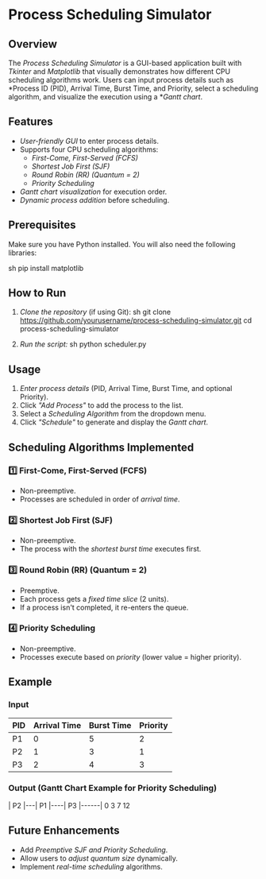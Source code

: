 # Process Scheduling Simulator

## Overview
The *Process Scheduling Simulator* is a GUI-based application built with *Tkinter* and *Matplotlib* that visually demonstrates how different CPU scheduling algorithms work. Users can input process details such as *Process ID (PID), Arrival Time, Burst Time, and Priority, select a scheduling algorithm, and visualize the execution using a **Gantt chart*.

## Features
- *User-friendly GUI* to enter process details.
- Supports four CPU scheduling algorithms:
  - *First-Come, First-Served (FCFS)*
  - *Shortest Job First (SJF)*
  - *Round Robin (RR) (Quantum = 2)*
  - *Priority Scheduling*
- *Gantt chart visualization* for execution order.
- *Dynamic process addition* before scheduling.

## Prerequisites
Make sure you have Python installed. You will also need the following libraries:

sh
pip install matplotlib


## How to Run
1. *Clone the repository* (if using Git):
   sh
   git clone https://github.com/yourusername/process-scheduling-simulator.git
   cd process-scheduling-simulator
   
2. *Run the script:*
   sh
   python scheduler.py
   

## Usage
1. *Enter process details* (PID, Arrival Time, Burst Time, and optional Priority).
2. Click *"Add Process"* to add the process to the list.
3. Select a *Scheduling Algorithm* from the dropdown menu.
4. Click *"Schedule"* to generate and display the *Gantt chart*.

## Scheduling Algorithms Implemented
### 1️⃣ First-Come, First-Served (FCFS)
- Non-preemptive.
- Processes are scheduled in order of *arrival time*.

### 2️⃣ Shortest Job First (SJF)
- Non-preemptive.
- The process with the *shortest burst time* executes first.

### 3️⃣ Round Robin (RR) (Quantum = 2)
- Preemptive.
- Each process gets a *fixed time slice* (2 units).
- If a process isn't completed, it re-enters the queue.

### 4️⃣ Priority Scheduling
- Non-preemptive.
- Processes execute based on *priority* (lower value = higher priority).

## Example
### Input
| PID | Arrival Time | Burst Time | Priority |
|-----|-------------|-----------|----------|
| P1  | 0          | 5         | 2        |
| P2  | 1          | 3         | 1        |
| P3  | 2          | 4         | 3        |

### Output (Gantt Chart Example for Priority Scheduling)

| P2 |---| P1 |----| P3 |------|
0    3    7    12


## Future Enhancements
- Add *Preemptive SJF and Priority Scheduling*.
- Allow users to *adjust quantum size* dynamically.
- Implement *real-time scheduling* algorithms.
